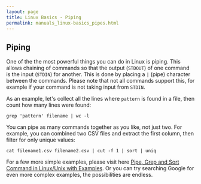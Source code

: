 ```yaml
---
layout: page
title: Linux Basics - Piping
permalink: manuals_linux-basics_pipes.html
---
```


## Piping

One of the the most powerful things you can do in Linux is piping.
This allows chaining of commands so that the output (`STDOUT`) of one command is the input (`STDIN`) for another.
This is done by placing a `|` (pipe) character between the commands.
Please note that not all commands support this, for example if your command is not taking input from `STDIN`.

As an example, let's collect all the lines where `pattern` is found in a file, then count how many lines were found:

```
grep 'pattern' filename | wc -l
```

You can pipe as many commands together as you like, not just two.
For example, you can combined two CSV files and extract the first column, then filter for only unique values:

```
cat filename1.csv filename2.csv | cut -f 1 | sort | uniq
```

For a few more simple examples, please visit here [Pipe, Grep and Sort Command in Linux/Unix with Examples](https://www.guru99.com/linux-pipe-grep.html).
Or you can try searching Google for even more complex examples, the possibilities are endless.
